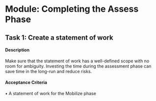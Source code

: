 
# Module: Completing the Assess Phase
## Task 1: Create a statement of work
#### Description
Make sure that the statement of work has a well-defined scope with no room for ambiguity. Investing the time during the assessment phase can save time in the long-run and reduce risks.


#### Acceptance Criteria
• A statement of work for the Mobilize phase
